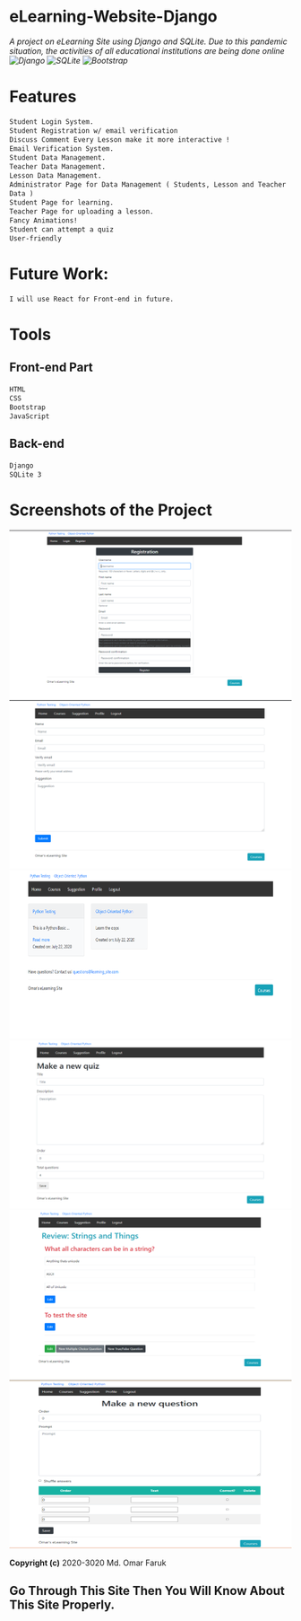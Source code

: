 # eLearning-Website-Django
*A project on eLearning Site using Django and SQLite. Due to this pandemic situation, the activities of all educational institutions are being done online ![Django](https://img.shields.io/badge/-Django-%23092E20?style=flat-square&logo=Django&logoColor=white) ![SQLite](https://img.shields.io/badge/-SQLite-%23003B57?style=flat-square&logo=SQLite) ![Bootstrap](https://img.shields.io/badge/-Bootstrap-%23563D7C?style=flat-square&logo=Bootstrap)*

# Features
```
Student Login System.
Student Registration w/ email verification
Discuss Comment Every Lesson make it more interactive !
Email Verification System.
Student Data Management.
Teacher Data Management.
Lesson Data Management.
Administrator Page for Data Management ( Students, Lesson and Teacher Data )
Student Page for learning.
Teacher Page for uploading a lesson.
Fancy Animations!
Student can attempt a quiz
User-friendly
```

# Future Work:
```
I will use React for Front-end in future.
```

# Tools
## Front-end Part
```
HTML
CSS
Bootstrap
JavaScript
```
## Back-end
```
Django
SQLite 3
```
# Screenshots of the Project
<p align="center">
  <img width="660" height="300" src="assets/ss/a.png">
  <img width="660" height="300" src="assets/ss/b.png">
  <img width="660" height="300" src="assets/ss/c.png">
  <img width="660" height="300" src="assets/ss/d.png">
  <img width="660" height="300" src="assets/ss/e.png">
  <img width="660" height="300" src="assets/ss/f.png">
</p>

**Copyright (c)** 2020-3020 Md. Omar Faruk

## Go Through This Site Then You Will Know About This Site Properly.
